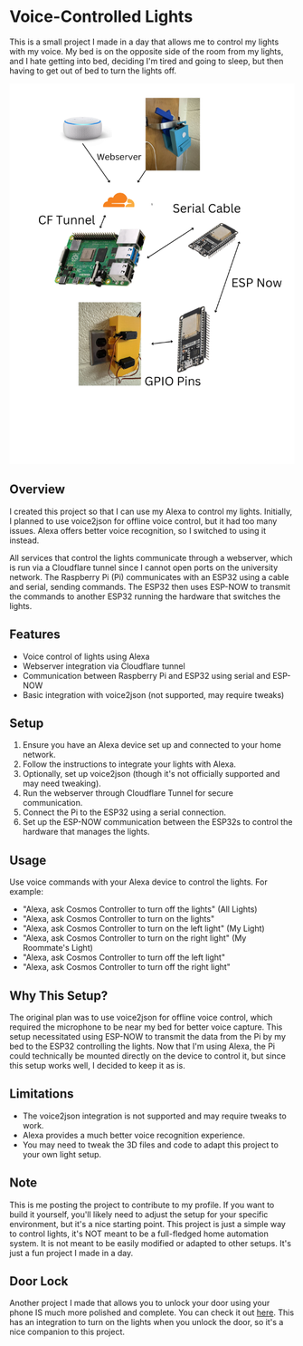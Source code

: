 # Voice-Controlled Lights

This is a small project I made in a day that allows me to control my lights with my voice. My bed is on the opposite side of the room from my lights, and I hate getting into bed, deciding I'm tired and going to sleep, but then having to get out of bed to turn the lights off.

![Project Image](https://raw.githubusercontent.com/SlickTorpedo/LightController/refs/heads/main/media/workflow.png)

## Overview

I created this project so that I can use my Alexa to control my lights. Initially, I planned to use voice2json for offline voice control, but it had too many issues. Alexa offers better voice recognition, so I switched to using it instead. 

All services that control the lights communicate through a webserver, which is run via a Cloudflare tunnel since I cannot open ports on the university network. The Raspberry Pi (Pi) communicates with an ESP32 using a cable and serial, sending commands. The ESP32 then uses ESP-NOW to transmit the commands to another ESP32 running the hardware that switches the lights.

## Features

- Voice control of lights using Alexa
- Webserver integration via Cloudflare tunnel
- Communication between Raspberry Pi and ESP32 using serial and ESP-NOW
- Basic integration with voice2json (not supported, may require tweaks)

## Setup

1. Ensure you have an Alexa device set up and connected to your home network.
2. Follow the instructions to integrate your lights with Alexa.
3. Optionally, set up voice2json (though it's not officially supported and may need tweaking).
4. Run the webserver through Cloudflare Tunnel for secure communication.
5. Connect the Pi to the ESP32 using a serial connection.
6. Set up the ESP-NOW communication between the ESP32s to control the hardware that manages the lights.

## Usage

Use voice commands with your Alexa device to control the lights. For example:
- "Alexa, ask Cosmos Controller to turn off the lights" (All Lights)
- "Alexa, ask Cosmos Controller to turn on the lights"
- "Alexa, ask Cosmos Controller to turn on the left light" (My Light)
- "Alexa, ask Cosmos Controller to turn on the right light" (My Roommate's Light)
- "Alexa, ask Cosmos Controller to turn off the left light"
- "Alexa, ask Cosmos Controller to turn off the right light"

## Why This Setup?

The original plan was to use voice2json for offline voice control, which required the microphone to be near my bed for better voice capture. This setup necessitated using ESP-NOW to transmit the data from the Pi by my bed to the ESP32 controlling the lights. Now that I'm using Alexa, the Pi could technically be mounted directly on the device to control it, but since this setup works well, I decided to keep it as is.

## Limitations

- The voice2json integration is not supported and may require tweaks to work.
- Alexa provides a much better voice recognition experience.
- You may need to tweak the 3D files and code to adapt this project to your own light setup.

## Note

This is me posting the project to contribute to my profile. If you want to build it yourself, you'll likely need to adjust the setup for your specific environment, but it's a nice starting point. This project is just a simple way to control lights, it's NOT meant to be a full-fledged home automation system. It is not meant to be easily modified or adapted to other setups. It's just a fun project I made in a day.

## Door Lock

Another project I made that allows you to unlock your door using your phone IS much more polished and complete. You can check it out [here](https://github.com/SlickTorpedo/DoorLock). This has an integration to turn on the lights when you unlock the door, so it's a nice companion to this project.